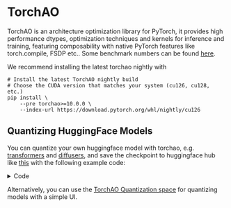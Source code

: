 # TorchAO

TorchAO is an architecture optimization library for PyTorch, it provides high performance dtypes, optimization techniques and kernels for inference and training, featuring composability with native PyTorch features like torch.compile, FSDP etc.. Some benchmark numbers can be found [here](https://github.com/pytorch/ao/tree/main/torchao/quantization#benchmarks).

We recommend installing the latest torchao nightly with

```console
# Install the latest TorchAO nightly build
# Choose the CUDA version that matches your system (cu126, cu128, etc.)
pip install \
    --pre torchao>=10.0.0 \
    --index-url https://download.pytorch.org/whl/nightly/cu126
```

## Quantizing HuggingFace Models
You can quantize your own huggingface model with torchao, e.g. [transformers](https://huggingface.co/docs/transformers/main/en/quantization/torchao) and [diffusers](https://huggingface.co/docs/diffusers/en/quantization/torchao), and save the checkpoint to huggingface hub like [this](https://huggingface.co/jerryzh168/llama3-8b-int8wo) with the following example code:

<details>
<summary>Code</summary>

```Python
import torch
from transformers import TorchAoConfig, AutoModelForCausalLM, AutoTokenizer
from torchao.quantization import Int8WeightOnlyConfig

model_name = "meta-llama/Meta-Llama-3-8B"
quantization_config = TorchAoConfig(Int8WeightOnlyConfig())
quantized_model = AutoModelForCausalLM.from_pretrained(
    model_name,
    torch_dtype="auto",
    device_map="auto",
    quantization_config=quantization_config
)
tokenizer = AutoTokenizer.from_pretrained(model_name)
input_text = "What are we having for dinner?"
input_ids = tokenizer(input_text, return_tensors="pt").to("cuda")

hub_repo = # YOUR HUB REPO ID
tokenizer.push_to_hub(hub_repo)
quantized_model.push_to_hub(hub_repo, safe_serialization=False)
```

</details>

Alternatively, you can use the [TorchAO Quantization space](https://huggingface.co/spaces/medmekk/TorchAO_Quantization) for quantizing models with a simple UI.

